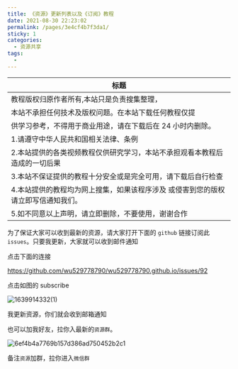 ```yaml
---
title: 《资源》更新列表以及《订阅》教程
date: 2021-08-30 22:23:02
permalink: /pages/3e4cf4b7f3da1/
sticky: 1
categories:
  - 资源共享
tags:
  -
---
```


| 标题                                                                              |
| --------------------------------------------------------------------------------- |
| 教程版权归原作者所有,本站只是负责搜集整理，                                       |
| 本站不承担任何技术及版权问题。在本站下载任何教程仅提                              |
| 供学习参考，不得用于商业用途，请在下载后在 24 小时内删除。                        |
| 1.请遵守中华人民共和国相关法律、条例                                              |
| 2.本站提供的各类视频教程仅供研究学习，本站不承担观看本教程后造成的一切后果        |
| 3.本站不保证提供的教程十分安全或是完全可用，请下载后自行检查                      |
| 4.本站提供的教程均为网上搜集，如果该程序涉及 或侵害到您的版权请立即写信通知我们。 |
| 5.如不同意以上声明，请立即删除，不要使用，谢谢合作                                |

为了保证大家可以收到最新的资源，请大家打开下面的 `github` 链接订阅此 `issues`。只要我更新，大家就可以收到邮件通知

点击下面的连接

<https://github.com/wu529778790/wu529778790.github.io/issues/92>

点击如图的 subscribe

![1639914332(1)](<https://cdn.jsdelivr.net/gh/wu529778790/image/blog/1639914332(1).png>)

我更新资源，你们就会收到邮箱通知

<!-- more -->

也可以加我好友，拉你入最新的`资源群`。

![6ef4b4a7769b157d386ad750452b2c1](https://cdn.jsdelivr.net/gh/wu529778790/image/blog/6ef4b4a7769b157d386ad750452b2c1.jpg)

备注`资源`加群，拉你进入`微信群`
